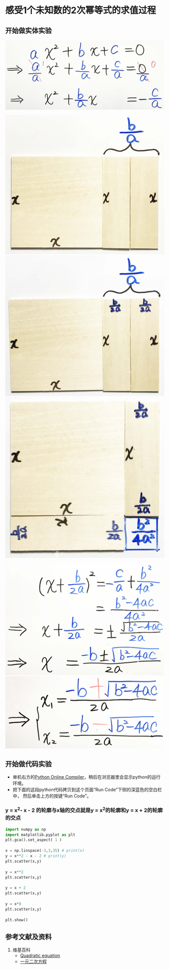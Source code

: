 # 感受1个未知数的2次幂等式的求值过程

## 开始做实体实验

![](/images/函数与解析几何/n个未知数和n次幂的等式/感受1个未知数的2次幂等式的求值过程/1a1.jpg)

![](/images/函数与解析几何/n个未知数和n次幂的等式/感受1个未知数的2次幂等式的求值过程/2a1.jpg)
![](/images/函数与解析几何/n个未知数和n次幂的等式/感受1个未知数的2次幂等式的求值过程/2a2.jpg)
![](/images/函数与解析几何/n个未知数和n次幂的等式/感受1个未知数的2次幂等式的求值过程/2a3.jpg)

![](/images/函数与解析几何/n个未知数和n次幂的等式/感受1个未知数的2次幂等式的求值过程/3a1.jpg)
![](/images/函数与解析几何/n个未知数和n次幂的等式/感受1个未知数的2次幂等式的求值过程/3a2.jpg)

## 开始做代码实验

- 单机右方的[Python Online Compiler](https://www.alphacodingskills.com/compile-python-online.php)，稍后在浏览器里会显示python的运行环境。
- 把下面的这段python代码拷贝到这个页面“Run Code”下侧的深蓝色的空白栏中， 然后单击上方的按键“Run Code”。

### y = x<sup>2</sup>- x - 2 的轮廓与x轴的交点就是y = x<sup>2</sup>的轮廓和y = x + 2的轮廓的交点
```python
import numpy as np
import matplotlib.pyplot as plt
plt.gca().set_aspect( 1 ) 

x = np.linspace(-3,3,35) # print(x)
y = x**2 - x - 2 # print(y)
plt.scatter(x,y)

y = x**2
plt.scatter(x,y)

y = x + 2 
plt.scatter(x,y)

y = x*0
plt.scatter(x,y)

plt.show()
```

## 参考文献及资料

1. 维基百科
	- [Quadratic equation](https://en.wikipedia.org/wiki/Quadratic_equation) 
	- [一元二次方程](https://zh.wikipedia.org/wiki/%E4%B8%80%E5%85%83%E4%BA%8C%E6%AC%A1%E6%96%B9%E7%A8%8B) 